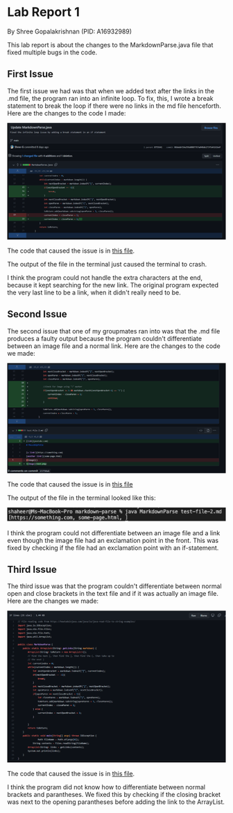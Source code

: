 # **Lab Report 1**
By Shree Gopalakrishnan (PID: A16932989)

This lab report is about the changes to the MarkdownParse.java file that fixed multiple bugs in the code.

## First Issue
The first issue we had was that when we added text after the links in the .md file, the program ran into an infinite loop. To fix, this, I wrote a break statement to break the loop if there were no links in the md file henceforth. Here are the changes to the code I made:

![Infinite Loop Issue](Inf_Loop_Issue.PNG)

The code that caused the issue is in [this file](https://raw.githubusercontent.com/Shree-G/markdown-parse/main/test-file2.md).

The output of the file in the terminal just caused the terminal to crash.

I think the program could not handle the extra characters at the end, because it kept searching for the new link. The original program expected the very last line to be a link, when it didn't really need to be.

## Second Issue
The second issue that one of my groupmates ran into was that the .md file produces a faulty output because the program couldn't differentiate between an image file and a normal link. Here are the changes to the code we made:

![Image Break Issue](ImageBreak.PNG)

The code that caused the issue is in [this file](https://raw.githubusercontent.com/Shree-G/markdown-parse/main/lib/test-file-5.md)

The output of the file in the terminal looked like this:

![output](output1.PNG)

I think the program could not differentiate between an image file and a link even though the image file had an exclamation point in the front. This was fixed by checking if the file had an exclamation point with an if-statement.

## Third Issue
The third issue was that the program couldn't differentiate between normal open and close brackets in the text file and if it was actually an image file. Here are the changes we made:

![Next To Eachother error](Next_To_eachother.PNG)

The code that caused the issue is in [this file](https://raw.githubusercontent.com/Shree-G/markdown-parse/main/test-file2.md).

I think the program did not know how to differentiate between normal brackets and parantheses. We fixed this by checking if the closing bracket was next to the opening parantheses before adding the link to the ArrayList.


